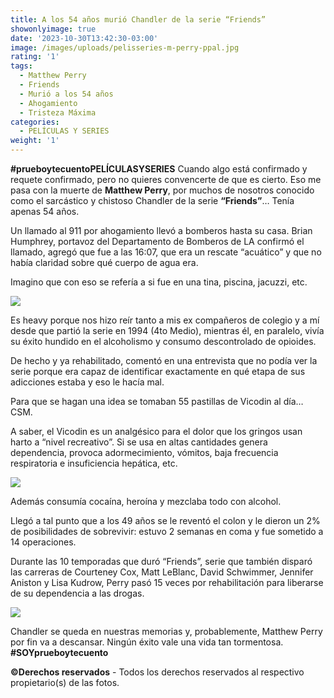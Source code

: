 ```yaml
---
title: A los 54 años murió Chandler de la serie “Friends”
showonlyimage: true
date: '2023-10-30T13:42:30-03:00'
image: /images/uploads/pelisseries-m-perry-ppal.jpg
rating: '1'
tags:
  - Matthew Perry
  - Friends
  - Murió a los 54 años
  - Ahogamiento
  - Tristeza Máxima
categories:
  - PELÍCULAS Y SERIES
weight: '1'
---
```

**\#prueboytecuentoPELÍCULASYSERIES** Cuando algo está confirmado y requete confirmado, pero no quieres convencerte de que es cierto. Eso me pasa con la muerte de **Matthew Perry**, por muchos de nosotros conocido como el sarcástico y chistoso Chandler de la serie **“Friends”**… Tenía apenas 54 años.

<!--more-->

Un llamado al 911 por ahogamiento llevó a bomberos hasta su casa. Brian Humphrey, portavoz del Departamento de Bomberos de LA confirmó el llamado, agregó que fue a las 16:07, que era un rescate “acuático” y que no había claridad sobre qué cuerpo de agua era.



Imagino que con eso se refería a si fue en una tina, piscina, jacuzzi, etc.



![](/images/uploads/pelisseries-m-perry-ppal.jpg)

Es heavy porque nos hizo reír tanto a mis ex compañeros de colegio y a mí desde que partió la serie en 1994 (4to Medio), mientras él, en paralelo, vivía su éxito hundido en el alcoholismo y consumo descontrolado de opioides.



De hecho y ya rehabilitado, comentó en una entrevista que no podía ver la serie porque era capaz de identificar exactamente en qué etapa de sus adicciones estaba y eso le hacía mal.



Para que se hagan una idea se tomaban 55 pastillas de Vicodin al día… CSM. 



A saber, el Vicodin es un analgésico para el dolor que los gringos usan harto a “nivel recreativo”. Si se usa en altas cantidades genera dependencia, provoca adormecimiento, vómitos, baja frecuencia respiratoria e insuficiencia hepática, etc.



![](/images/uploads/pelisseries-m-perry-2.jpg)

Además consumía cocaína, heroína y mezclaba todo con alcohol.



Llegó a tal punto que a los 49 años se le reventó el colon y le dieron un 2% de posibilidades de sobrevivir: estuvo 2 semanas en coma y fue sometido a 14 operaciones.



Durante las 10 temporadas que duró “Friends”, serie que también disparó las carreras de Courteney Cox, Matt LeBlanc, David Schwimmer, Jennifer Aniston y Lisa Kudrow, Perry pasó 15 veces por rehabilitación para liberarse de su dependencia a las drogas.



![](/images/uploads/peli-culasyseries-m-perry-3.jpg)

Chandler se queda en nuestras memorias y, probablemente, Matthew Perry por fin va a descansar. Ningún éxito vale una vida tan tormentosa. **\#SOYprueboytecuento**

**©Derechos reservados** - Todos los derechos reservados al respectivo propietario(s) de las fotos.
